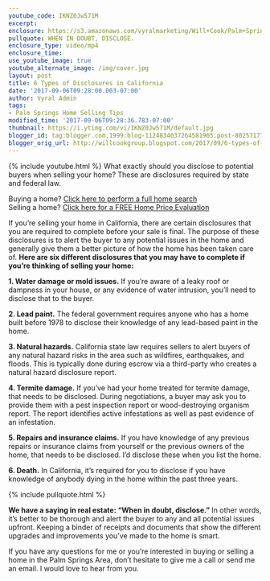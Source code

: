 ```yaml
---
youtube_code: IKNZ0Jw571M
excerpt:
enclosure: https://s3.amazonaws.com/vyralmarketing/Will+Cook/Palm+Springs+Real+Estate+Agent+6+disclosures+all+home+sellers+should+know+about.mp4
pullquote: WHEN IN DOUBT, DISCLOSE.
enclosure_type: video/mp4
enclosure_time:
use_youtube_image: true
youtube_alternate_image: /img/cover.jpg
layout: post
title: 6 Types of Disclosures in California
date: '2017-09-06T09:28:00.003-07:00'
author: Vyral Admin
tags:
- Palm Springs Home Selling Tips
modified_time: '2017-09-06T09:28:36.783-07:00'
thumbnail: https://i.ytimg.com/vi/IKNZ0Jw571M/default.jpg
blogger_id: tag:blogger.com,1999:blog-1124834037264581965.post-8025717723183073294
blogger_orig_url: http://willcookgroup.blogspot.com/2017/09/6-types-of-disclosures-in-california.html
---
```

{% include youtube.html %}
What exactly should you disclose to potential buyers when selling your home? These are disclosures required by state and federal law.

<div class="post-cta">
Buying a home? <a href="http://will.palmspringsarea.properties/index.php?types[]=1&types[]=2&areas[]=city%3APalm+Springs&fbts=3108061&beds=0&baths=0&min=0&max=30000000&map=0&options[]=new&sortby=listings.listingdate+DESC&quick=1&ppc=VyralVideoBlog_Buyers&addht=VyralVideoBlog_Buyers#rslt" target="_blank">Click here to perform a full home search</a><br>
Selling a home? <a href="http://www.topproducer.com/pages/index.html?pageid=a237f3ff-79a3-40c9-96d2-a3ad8cda13ac" target="_blank">Click here for a FREE Home Price Evaluation</a>
</div>

 If you’re selling your home in California, there are certain disclosures that you are required to complete before your sale is final. The purpose of these disclosures is to alert the buyer to any potential issues in the home and generally give them a better picture of how the home has been taken care of. **Here are six different disclosures that you may have to complete if you’re thinking of selling your home:**

**1. Water damage or mold issues.** If you’re aware of a leaky roof or dampness in your house, or any evidence of water intrusion, you’ll need to disclose that to the buyer.

**2. Lead paint.** The federal government requires anyone who has a home built before 1978 to disclose their knowledge of any lead-based paint in the home.

**3. Natural hazards.** California state law requires sellers to alert buyers of any natural hazard risks in the area such as wildfires, earthquakes, and floods. This is typically done during escrow via a third-party who creates a natural hazard disclosure report.

**4. Termite damage.** If you’ve had your home treated for termite damage, that needs to be disclosed. During negotiations, a buyer may ask you to provide them with a pest inspection report or wood-destroying organism report. The report identifies active infestations as well as past evidence of an infestation.

**5. Repairs and insurance claims.** If you have knowledge of any previous repairs or insurance claims from yourself or the previous owners of the home, that needs to be disclosed. I’d disclose these when you list the home.

**6. Death.** In California, it’s required for you to disclose if you have knowledge of anybody dying in the home within the past three years.

{% include pullquote.html %}

**We have a saying in real estate: “When in doubt, disclose.”** In other words, it’s better to be thorough and alert the buyer to any and all potential issues upfront. Keeping a binder of receipts and documents that show the different upgrades and improvements you’ve made to the home is smart.

If you have any questions for me or you’re interested in buying or selling a home in the Palm Springs Area, don’t hesitate to give me a call or send me an email. I would love to hear from you.
